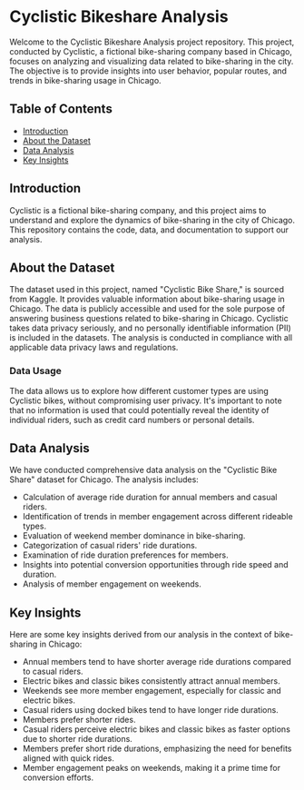 # Cyclistic Bikeshare Analysis

Welcome to the Cyclistic Bikeshare Analysis project repository. This project, conducted by Cyclistic, a fictional bike-sharing company based in Chicago, focuses on analyzing and visualizing data related to bike-sharing in the city. The objective is to provide insights into user behavior, popular routes, and trends in bike-sharing usage in Chicago.

## Table of Contents

- [Introduction](#introduction)
- [About the Dataset](#about-the-dataset)
- [Data Analysis](#data-analysis)
- [Key Insights](#key-insights)


## Introduction

Cyclistic is a fictional bike-sharing company, and this project aims to understand and explore the dynamics of bike-sharing in the city of Chicago. This repository contains the code, data, and documentation to support our analysis.

## About the Dataset

The dataset used in this project, named "Cyclistic Bike Share," is sourced from Kaggle. It provides valuable information about bike-sharing usage in Chicago. The data is publicly accessible and used for the sole purpose of answering business questions related to bike-sharing in Chicago. Cyclistic takes data privacy seriously, and no personally identifiable information (PII) is included in the datasets. The analysis is conducted in compliance with all applicable data privacy laws and regulations.

### Data Usage

The data allows us to explore how different customer types are using Cyclistic bikes, without compromising user privacy. It's important to note that no information is used that could potentially reveal the identity of individual riders, such as credit card numbers or personal details.

## Data Analysis

We have conducted comprehensive data analysis on the "Cyclistic Bike Share" dataset for Chicago. The analysis includes:

- Calculation of average ride duration for annual members and casual riders.
- Identification of trends in member engagement across different rideable types.
- Evaluation of weekend member dominance in bike-sharing.
- Categorization of casual riders' ride durations.
- Examination of ride duration preferences for members.
- Insights into potential conversion opportunities through ride speed and duration.
- Analysis of member engagement on weekends.

## Key Insights

Here are some key insights derived from our analysis in the context of bike-sharing in Chicago:

- Annual members tend to have shorter average ride durations compared to casual riders.
- Electric bikes and classic bikes consistently attract annual members.
- Weekends see more member engagement, especially for classic and electric bikes.
- Casual riders using docked bikes tend to have longer ride durations.
- Members prefer shorter rides.
- Casual riders perceive electric bikes and classic bikes as faster options due to shorter ride durations.
- Members prefer short ride durations, emphasizing the need for benefits aligned with quick rides.
- Member engagement peaks on weekends, making it a prime time for conversion efforts.
